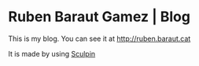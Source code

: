 Ruben Baraut Gamez | Blog
=======================

This is my blog. You can see it at http://ruben.baraut.cat

It is made by using [Sculpin](https://sculpin.io)
